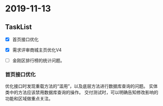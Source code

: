 # 2019-11-13

## TaskList
-[X] 首页接口优化
-[X] 需求评审商城主页优化V4
-[ ] 金刚区排行榜的统计问题。


### 首页接口优化
优化接口时发现重载方法的“滥用”，以及底层方法进行数据库查询的问题。
实体类中的方法应该禁用数据库查询的操作。
交付测试时，可以明确告知修改影响的功能和区域做重点关注。

